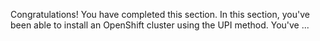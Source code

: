 Congratulations! You have completed this section. In this section, you've been able to install an OpenShift cluster using the UPI method. You've ... 